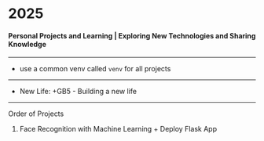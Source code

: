 # 2025
#### Personal Projects and Learning | Exploring New Technologies and Sharing Knowledge

---

- use a common venv called `venv` for all projects

--- 

- New Life: +GB5  -  Building a new life

---
Order of Projects

1. Face Recognition with Machine Learning + Deploy Flask App
